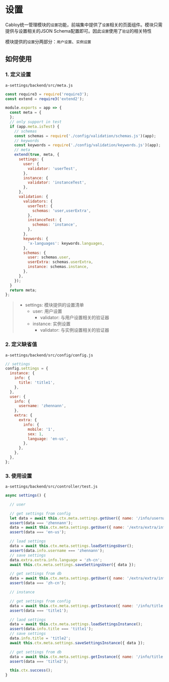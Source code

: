 # 设置

Cabloy统一管理模块的`设置`功能，前端集中提供了`设置`相关的页面组件。模块只需提供与设置相关的JSON Schema配置即可。因此`设置`使用了`验证`的相关特性

模块提供的`设置`分两部分：`用户设置`、`实例设置`

## 如何使用

### 1. 定义设置

`a-settings/backend/src/meta.js`

```javascript
const require3 = require('require3');
const extend = require3('extend2');

module.exports = app => {
  const meta = {
  };
  // only support in test
  if (app.meta.isTest) {
    // schemas
    const schemas = require('./config/validation/schemas.js')(app);
    // keywords
    const keywords = require('./config/validation/keywords.js')(app);
    // meta
    extend(true, meta, {
      settings: {
        user: {
          validator: 'userTest',
        },
        instance: {
          validator: 'instanceTest',
        },
      },
      validation: {
        validators: {
          userTest: {
            schemas: 'user,userExtra',
          },
          instanceTest: {
            schemas: 'instance',
          },
        },
        keywords: {
          'x-languages': keywords.languages,
        },
        schemas: {
          user: schemas.user,
          userExtra: schemas.userExtra,
          instance: schemas.instance,
        },
      },
    });
  }
  return meta;
};
```

> - settings: 模块提供的设置清单
>   - user: 用户设置
>     - validator: 与用户设置相关的验证器
>   - instance: 实例设置
>     - validator: 与实例设置相关的验证器

### 2. 定义缺省值

`a-settings/backend/src/config/config.js`

```javascript
// settings
config.settings = {
  instance: {
    info: {
      title: 'title1',
    },
  },
  user: {
    info: {
      username: 'zhennann',
    },
    extra: {
      extra: {
        info: {
          mobile: '1',
          sex: 1,
          language: 'en-us',
        },
      },
    },
  },
};
```

### 3. 使用设置

`a-settings/backend/src/controller/test.js`

```javascript
async settings() {

  // user

  // get settings from config
  let data = await this.ctx.meta.settings.getUser({ name: '/info/username' });
  assert(data === 'zhennann');
  data = await this.ctx.meta.settings.getUser({ name: '/extra/extra/info/language' });
  assert(data === 'en-us');

  // load settings
  data = await this.ctx.meta.settings.loadSettingsUser();
  assert(data.info.username === 'zhennann');
  // save settings
  data.extra.extra.info.language = 'zh-cn';
  await this.ctx.meta.settings.saveSettingsUser({ data });

  // get settings from db
  data = await this.ctx.meta.settings.getUser({ name: '/extra/extra/info/language' });
  assert(data === 'zh-cn');

  // instance

  // get settings from config
  data = await this.ctx.meta.settings.getInstance({ name: '/info/title' });
  assert(data === 'title1');

  // laod settings
  data = await this.ctx.meta.settings.loadSettingsInstance();
  assert(data.info.title === 'title1');
  // save settings
  data.info.title = 'title2';
  await this.ctx.meta.settings.saveSettingsInstance({ data });

  // get settings from db
  data = await this.ctx.meta.settings.getInstance({ name: '/info/title' });
  assert(data === 'title2');

  this.ctx.success();
}
```


